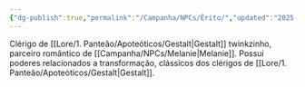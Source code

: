 ```yaml
---
{"dg-publish":true,"permalink":"/Campanha/NPCs/Érito/","updated":"2025-06-22T08:12:28.250-03:00"}
---
```


Clérigo de [[Lore/1. Panteão/Apoteóticos/Gestalt\|Gestalt]] twinkzinho, parceiro romântico de [[Campanha/NPCs/Melanie\|Melanie]]. Possui poderes relacionados a transformação, clássicos dos clérigos de [[Lore/1. Panteão/Apoteóticos/Gestalt\|Gestalt]].